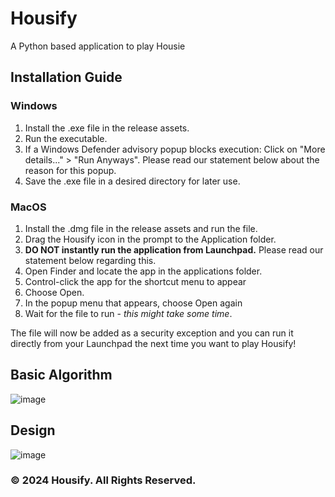 # Housify
A Python based application to play Housie

## Installation Guide
### Windows

1. Install the .exe file in the release assets.
2. Run the executable. 
3. If a Windows Defender advisory popup blocks execution: Click on "More details..." > "Run Anyways". Please read our statement below about the reason for this popup.
4. Save the .exe file in a desired directory for later use.

### MacOS

1. Install the .dmg file in the release assets and run the file. 
5. Drag the Housify icon in the prompt to the Application folder. 
6. **DO NOT instantly run the application from Launchpad.** Please read our statement below regarding this.
7. Open Finder and locate the app in the applications folder. 
8. Control-click the app for the shortcut menu to appear
9. Choose Open. 
10. In the popup menu that appears, choose Open again
11. Wait for the file to run - _this might take some time_.

The file will now be added as a security exception and you can run it directly from your Launchpad the next time you want to play Housify!

## Basic Algorithm
![image](https://github.com/Faizaan-Nasir/Housify/assets/82143161/1adb3d8a-5049-46f8-a442-209e1e995b4f)

## Design
![image](https://github.com/user-attachments/assets/dac4421a-b968-44c9-b77b-d395b3bac461)

### © 2024 Housify. All Rights Reserved.
